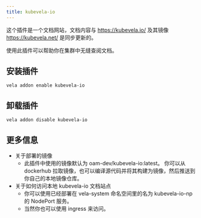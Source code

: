 ```yaml
---
title: kubevela-io
---
```


这个插件是一个文档网站，文档内容与 https://kubevela.io/ 及其镜像 https://kubevela.net/ 是同步更新的。

使用此插件可以帮助你在集群中无缝查阅文档。

## 安装插件

```shell
vela addon enable kubevela-io
```

## 卸载插件

```shell
vela addon disable kubevela-io
```

## 更多信息
- 关于部署的镜像
  - 此插件中使用的镜像默认为 oam-dev/kubevela-io:latest。 你可以从 dockerhub 拉取镜像，也可以编译源代码并将其构建为镜像，然后推送到你自己的本地镜像仓库。
- 关于如何访问本地 kubevela-io 文档站点
  - 你可以使用已经部署在 vela-system 命名空间里的名为 kubevela-io-np 的 NodePort 服务。
  - 当然你也可以使用 ingress 来访问。
